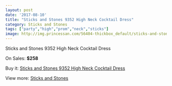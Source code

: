 ```yaml
---
layout: post
date: '2017-08-10'
title: "Sticks and Stones 9352 High Neck Cocktail Dress"
category: Sticks and Stones
tags: ["party","high","prom","neck","sticks"]
image: http://img.princessan.com/56404-thickbox_default/sticks-and-stones-9352-high-neck-cocktail-dress.jpg
---
```

Sticks and Stones 9352 High Neck Cocktail Dress

On Sales: **$258**
<a href="https://www.princessan.com/en/sticks-and-stones/17228-sticks-and-stones-9352-high-neck-cocktail-dress.html"><amp-img layout="responsive" width="600" height="600" src="//img.princessan.com/56404-thickbox_default/sticks-and-stones-9352-high-neck-cocktail-dress.jpg" alt="Sticks and Stones 9352 High Neck Cocktail Dress 0" /></a>
<a href="https://www.princessan.com/en/sticks-and-stones/17228-sticks-and-stones-9352-high-neck-cocktail-dress.html"><amp-img layout="responsive" width="600" height="600" src="//img.princessan.com/56408-thickbox_default/sticks-and-stones-9352-high-neck-cocktail-dress.jpg" alt="Sticks and Stones 9352 High Neck Cocktail Dress 1" /></a>
<a href="https://www.princessan.com/en/sticks-and-stones/17228-sticks-and-stones-9352-high-neck-cocktail-dress.html"><amp-img layout="responsive" width="600" height="600" src="//img.princessan.com/56407-thickbox_default/sticks-and-stones-9352-high-neck-cocktail-dress.jpg" alt="Sticks and Stones 9352 High Neck Cocktail Dress 2" /></a>
<a href="https://www.princessan.com/en/sticks-and-stones/17228-sticks-and-stones-9352-high-neck-cocktail-dress.html"><amp-img layout="responsive" width="600" height="600" src="//img.princessan.com/56406-thickbox_default/sticks-and-stones-9352-high-neck-cocktail-dress.jpg" alt="Sticks and Stones 9352 High Neck Cocktail Dress 3" /></a>
<a href="https://www.princessan.com/en/sticks-and-stones/17228-sticks-and-stones-9352-high-neck-cocktail-dress.html"><amp-img layout="responsive" width="600" height="600" src="//img.princessan.com/56405-thickbox_default/sticks-and-stones-9352-high-neck-cocktail-dress.jpg" alt="Sticks and Stones 9352 High Neck Cocktail Dress 4" /></a>

Buy it: [Sticks and Stones 9352 High Neck Cocktail Dress](https://www.princessan.com/en/sticks-and-stones/17228-sticks-and-stones-9352-high-neck-cocktail-dress.html "Sticks and Stones 9352 High Neck Cocktail Dress")

View more: [Sticks and Stones](https://www.princessan.com/en/212-sticks-and-stones "Sticks and Stones")